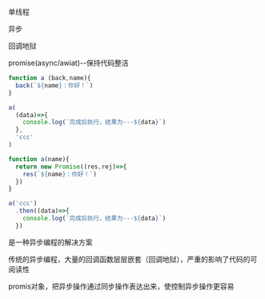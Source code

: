 单线程

异步

回调地狱

promise(async/awiat)--保持代码整洁


```js
function a (back,name){
  back(`${name}：你好！`)
}

a(
  (data)=>{
    console.log(`完成后执行，结果为---${data}`)
  },
  'ccc'
)
```

```js
function a(name){
  return new Promise((res,rej)=>{
    res(`${name}：你好！`)
  })
}

a('ccc')
  .then((data)=>{
    console.log(`完成后执行，结果为---${data}`)
  })
```

是一种异步编程的解决方案

传统的异步编程，大量的回调函数层层嵌套（回调地狱），严重的影响了代码的可阅读性

promis对象，把异步操作通过同步操作表达出来，使控制异步操作更容易
